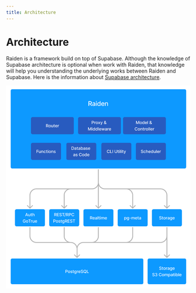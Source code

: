```yaml
---
title: Architecture
---
```


# Architecture

Raiden is a framework build on top of Supabase. Although the knowledge of Supabase architecture is optional when work with Raiden, that knowledge will help you understanding the underlying works between Raiden and Supabase. Here is the information about [Supabase architecture](https://supabase.com/docs/guides/getting-started/architecture).

[![](/architecture.png)](/architecture.png)
